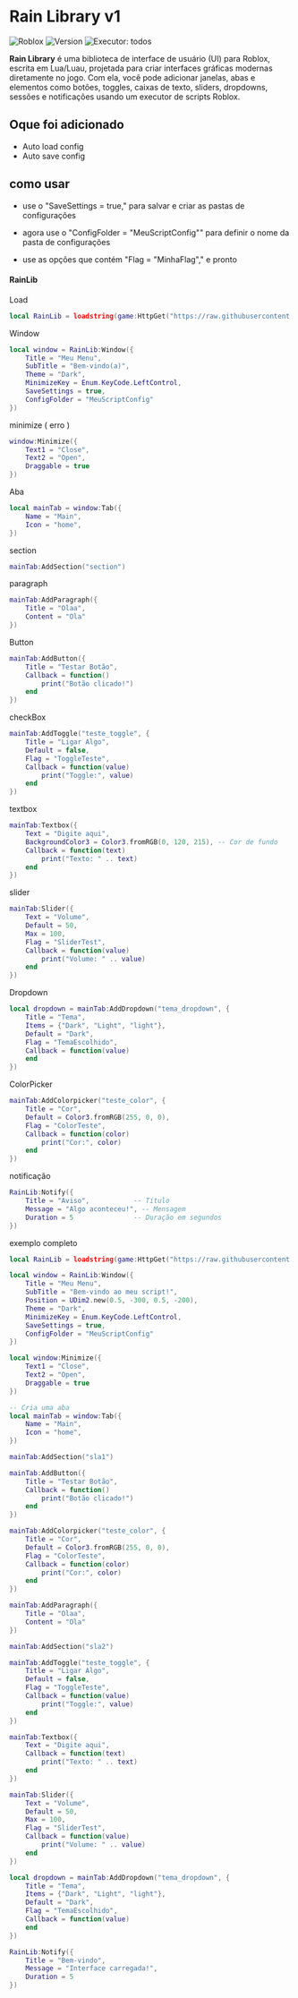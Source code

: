 # Rain Library v1

![Roblox](https://img.shields.io/badge/Roblox-Lua-blue?style=flat-square&logo=roblox) ![Version](https://img.shields.io/badge/version-1.0.0-green?style=flat-square) ![Executor](https://img.shields.io/badge/Executor-Supported-orange?style=flat-square): todos

**Rain Library** é uma biblioteca de interface de usuário (UI) para Roblox, escrita em Lua/Luau, projetada para criar interfaces gráficas modernas diretamente no jogo. Com ela, você pode adicionar janelas, abas e elementos como botões, toggles, caixas de texto, sliders, dropdowns, sessões e notificações usando um executor de scripts Roblox.

## Oque foi adicionado

 * Auto load config
 * Auto save config

## como usar

 * use o "SaveSettings = true," para salvar e criar as pastas de configurações
 
 * agora use o "ConfigFolder = "MeuScriptConfig"" para definir o nome da pasta de configurações
   
 * use as opções que contém "Flag = "MinhaFlag"," e pronto

#### RainLib

 Load
```lua
local RainLib = loadstring(game:HttpGet("https://raw.githubusercontent.com/RainCreatorHub/RainLib/main/RainLib.lua"))()
```
 Window 
 
``` lua
local window = RainLib:Window({
    Title = "Meu Menu",
    SubTitle = "Bem-vindo(a)",
    Theme = "Dark",
    MinimizeKey = Enum.KeyCode.LeftControl,
    SaveSettings = true,
    ConfigFolder = "MeuScriptConfig"
})
```

 minimize ( erro )

``` Lua
window:Minimize({
    Text1 = "Close",
    Text2 = "Open",
    Draggable = true
})
```

 Aba

``` Lua
local mainTab = window:Tab({
    Name = "Main",
    Icon = "home",
})
```

 section

``` Lua
mainTab:AddSection("section")
```

 paragraph

``` lua
mainTab:AddParagraph({
    Title = "Olaa",
    Content = "Ola"
})
```

 Button

``` Lua
mainTab:AddButton({
    Title = "Testar Botão",
    Callback = function()
        print("Botão clicado!")
    end
})
```

 checkBox

``` Lua
mainTab:AddToggle("teste_toggle", {
    Title = "Ligar Algo",
    Default = false,
    Flag = "ToggleTeste",
    Callback = function(value)
        print("Toggle:", value)
    end
})
```

 textbox

``` Lua
mainTab:Textbox({
    Text = "Digite aqui",
    BackgroundColor3 = Color3.fromRGB(0, 120, 215), -- Cor de fundo
    Callback = function(text)
        print("Texto: " .. text)
    end
})
```

 slider

``` Lua
mainTab:Slider({
    Text = "Volume",
    Default = 50,
    Max = 100,
    Flag = "SliderTest",
    Callback = function(value)
        print("Volume: " .. value)
    end
})
```

 Dropdown

``` Lua
local dropdown = mainTab:AddDropdown("tema_dropdown", {
    Title = "Tema",
    Items = {"Dark", "Light", "light"},
    Default = "Dark",
    Flag = "TemaEscolhido",
    Callback = function(value) 
    end
})
```

 ColorPicker

``` lua
mainTab:AddColorpicker("teste_color", {
    Title = "Cor",
    Default = Color3.fromRGB(255, 0, 0),
    Flag = "ColorTeste",
    Callback = function(color)
        print("Cor:", color)
    end
})
```

 notificação 

``` Lua
RainLib:Notify({
    Title = "Aviso",           -- Título
    Message = "Algo aconteceu!", -- Mensagem
    Duration = 5               -- Duração em segundos
})
```

 exemplo completo

``` Lua
local RainLib = loadstring(game:HttpGet("https://raw.githubusercontent.com/RainCreatorHub/RainLib/main/RainLib.lua"))()

local window = RainLib:Window({
    Title = "Meu Menu",
    SubTitle = "Bem-vindo ao meu script!",
    Position = UDim2.new(0.5, -300, 0.5, -200),
    Theme = "Dark",
    MinimizeKey = Enum.KeyCode.LeftControl,
    SaveSettings = true,
    ConfigFolder = "MeuScriptConfig"
})

local window:Minimize({
    Text1 = "Close",
    Text2 = "Open",
    Draggable = true
})

-- Cria uma aba
local mainTab = window:Tab({
    Name = "Main",
    Icon = "home",
})

mainTab:AddSection("sla1")

mainTab:AddButton({
    Title = "Testar Botão",
    Callback = function()
        print("Botão clicado!")
    end
})

mainTab:AddColorpicker("teste_color", {
    Title = "Cor",
    Default = Color3.fromRGB(255, 0, 0),
    Flag = "ColorTeste",
    Callback = function(color)
        print("Cor:", color)
    end
})

mainTab:AddParagraph({
    Title = "Olaa",
    Content = "Ola"
})

mainTab:AddSection("sla2")

mainTab:AddToggle("teste_toggle", {
    Title = "Ligar Algo",
    Default = false,
    Flag = "ToggleTeste",
    Callback = function(value)
        print("Toggle:", value)
    end
})

mainTab:Textbox({
    Text = "Digite aqui",
    Callback = function(text)
        print("Texto: " .. text)
    end
})

mainTab:Slider({
    Text = "Volume",
    Default = 50,
    Max = 100,
    Flag = "SliderTest",
    Callback = function(value)
        print("Volume: " .. value)
    end
})

local dropdown = mainTab:AddDropdown("tema_dropdown", {
    Title = "Tema",
    Items = {"Dark", "Light", "light"},
    Default = "Dark",
    Flag = "TemaEscolhido",
    Callback = function(value) 
    end
})

RainLib:Notify({
    Title = "Bem-vindo",
    Message = "Interface carregada!",
    Duration = 5
})
```
